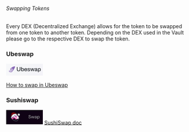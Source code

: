 ###### Swapping Tokens

Every DEX (Decentralized Exchange) allows for the token to be swapped from one token to another token.
Depending on the DEX used in the Vault please go to the respective DEX to swap the token.

### Ubeswap

[<img src="../.gitbook/assets/vaults/ubeswap.png" width="100">](https://app.ubeswap.org/#/swap)

[How to swap in Ubeswap](https://docs.ubeswap.org/tutorial/swapping-tokens)

### Sushiswap

[<img src="../.gitbook/assets/vaults/sushiswap.png" width="100">](https://app.sushi.com/en/swap)
[SushiSwap doc](https://docs.sushi.com/)
